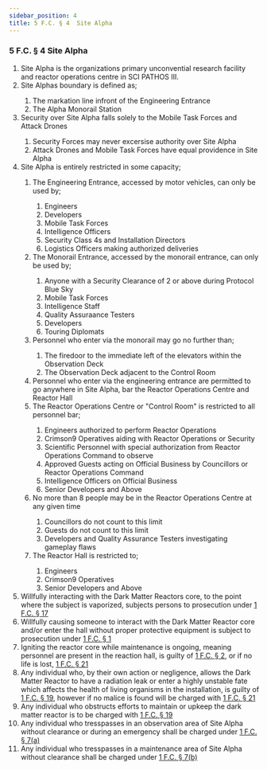 ```yaml
---
sidebar_position: 4
title: 5 F.C. § 4  Site Alpha
---
```

<h3 id="FC5.4">5 F.C. § 4  Site Alpha</h3>
<ol>
	<li>Site Alpha is the organizations primary unconvential research facility and reactor operations centre in SCI PATHOS III.</li>
	<li>Site Alphas boundary is defined as;</li>
	<ol style={{'list-style' : 'lower-alpha'}}>
		<li>The markation line infront of the Engineering Entrance</li>
		<li>The Alpha Monorail Station</li>
	</ol>
	<li>Security over Site Alpha falls solely to the Mobile Task Forces and Attack Drones</li>
	<ol style={{'list-style' : 'lower-alpha'}}>
		<li>Security Forces may never excersise authority over Site Alpha</li>
		<li>Attack Drones and Mobile Task Forces have equal providence in Site Alpha</li>
	</ol>
	<li>Site Alpha is entirely restricted in some capacity;</li>
	<ol style={{'list-style' : 'lower-alpha'}}>
		<li>The Engineering Entrance, accessed by motor vehicles, can only be used by;</li>
		<ol style={{'list-style' : 'lower-roman'}}>
			<li>Engineers</li>
			<li>Developers</li>
			<li>Mobile Task Forces</li>
			<li>Intelligence Officers</li>
			<li>Security Class 4s and Installation Directors</li>
			<li>Logistics Officers making authorized deliveries</li>
		</ol>
		<li>The Monorail Entrance, accessed by the monorail entrance, can only be used by;</li>
		<ol style={{'list-style' : 'lower-roman'}}>
			<li>Anyone with a Security Clearance of 2 or above during Protocol Blue Sky</li>
			<li>Mobile Task Forces</li>
			<li>Intelligence Staff</li>
			<li>Quality Assuraance Testers</li>
			<li>Developers</li>
			<li>Touring Diplomats</li>
		</ol>
		<li>Personnel who enter via the monorail may go no further than;</li>
		<ol style={{'list-style' : 'lower-roman'}}>
			<li>The firedoor to the immediate left of the elevators within the Observation Deck</li>
			<li>The Observation Deck adjacent to the Control Room</li>
		</ol>
		<li>Personnel who enter via the engineering entrance are permitted to go anywhere in Site Alpha, bar the Reactor Operations Centre and Reactor Hall</li>
		<li>The Reactor Operations Centre or "Control Room"  is restricted to all personnel bar;</li>
		<ol style={{'list-style' : 'lower-roman'}}>
			<li>Engineers authorized to perform Reactor Operations</li>
			<li>Crimson9 Operatives aiding with Reactor Operations or Security</li>
			<li>Scientific Personnel with special authorization from Reactor Operations Command to observe</li>
			<li>Approved Guests acting on Official Business by Councillors or Reactor Operations Command</li>
			<li>Intelligence Officers on Official Business</li>
			<li>Senior Developers and Above</li>
		</ol>
		<li>No more than 8 people may be in the Reactor Operations Centre at any given time</li>
		<ol style={{'list-style' : 'lower-roman'}}>
			<li>Councillors do not count to this limit</li>
			<li>Guests do not count to this limit</li>
			<li>Developers and Quality Assurance Testers investigating gameplay flaws</li>
		</ol>
		<li>The Reactor Hall is restricted to;</li>
		<ol style={{'list-style' : 'lower-roman'}}>
			<li>Engineers</li>
			<li>Crimson9 Operatives</li>
			<li>Senior Developers and Above</li>
		</ol>
	</ol>
	<li>Willfully interacting with the Dark Matter Reactors core, to the point where the subject is vaporized, subjects persons to prosecution under <a href="https://legislation.scpf.io/foundation_code/penal_code/criminal_articles/article_seventeen">1 F.C. § 17</a></li>
	<li>Willfully causing someone to interact with the Dark Matter Reactor core and/or enter the hall without proper protective equipment is subject to prosecution under <a href="https://legislation.scpf.io/criminal_articles">1 F.C. § 1</a></li>
	<li>Igniting the reactor core while maintenance is ongoing, meaning personnel are present in the reaction hall, is guilty of <a href="https://legislation.scpf.io/foundation_code/penal_code/criminal_articles/article_two">1 F.C. § 2</a>, or if no life is lost, <a href="https://legislation.scpf.io/foundation_code/penal_code/criminal_articles/article_twentyone">1 F.C. § 21</a></li>
	<li>Any individual who, by their own action or negligence, allows the Dark Matter Reactor to have a radiation leak or enter a highly unstable fate which affects the health of living organisms in the installation, is guilty of <a href="https://legislation.scpf.io/foundation_code/penal_code/criminal_articles/article_ninenteen">1 F.C. § 19</a>, however if no malice is found will be charged with <a href="https://legislation.scpf.io/foundation_code/penal_code/criminal_articles/article_twentyone">1 F.C. § 21</a></li>
	<li>Any individual who obstructs efforts to maintain or upkeep the dark matter reactor is to be charged with <a href="https://legislation.scpf.io/foundation_code/penal_code/criminal_articles/article_ninenteen">1 F.C. § 19</a></li>
	<li>Any individual who tresspasses in an observation area of Site Alpha without clearance or during an emergency shall be charged under <a href="https://legislation.scpf.io/foundation_code/penal_code/criminal_articles/article_seven">1 F.C. § 7(a)</a></li>
	<li>Any individual who tresspasses in a maintenance area of Site Alpha without clearance shall be charged under <a href="https://legislation.scpf.io/foundation_code/penal_code/criminal_articles/article_seven">1 F.C. § 7(b)</a></li>
</ol>